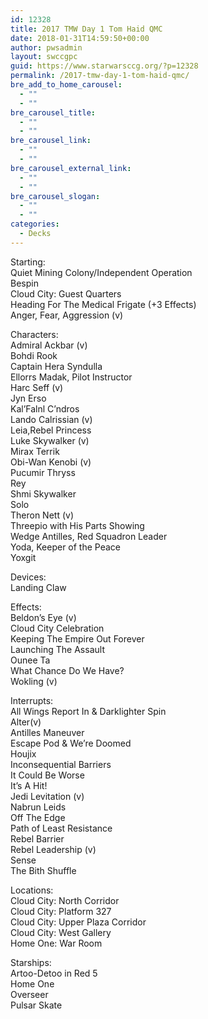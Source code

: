 ```yaml
---
id: 12328
title: 2017 TMW Day 1 Tom Haid QMC
date: 2018-01-31T14:59:50+00:00
author: pwsadmin
layout: swccgpc
guid: https://www.starwarsccg.org/?p=12328
permalink: /2017-tmw-day-1-tom-haid-qmc/
bre_add_to_home_carousel:
  - ""
  - ""
bre_carousel_title:
  - ""
  - ""
bre_carousel_link:
  - ""
  - ""
bre_carousel_external_link:
  - ""
  - ""
bre_carousel_slogan:
  - ""
  - ""
categories:
  - Decks
---
```

Starting:  
Quiet Mining Colony/Independent Operation  
Bespin  
Cloud City: Guest Quarters  
Heading For The Medical Frigate (+3 Effects)  
Anger, Fear, Aggression (v)

Characters:  
Admiral Ackbar (v)  
Bohdi Rook  
Captain Hera Syndulla  
Ellorrs Madak, Pilot Instructor  
Harc Seff (v)  
Jyn Erso  
Kal’Falnl C’ndros  
Lando Calrissian (v)  
Leia,Rebel Princess  
Luke Skywalker (v)  
Mirax Terrik  
Obi-Wan Kenobi (v)  
Pucumir Thryss  
Rey  
Shmi Skywalker  
Solo  
Theron Nett (v)  
Threepio with His Parts Showing  
Wedge Antilles, Red Squadron Leader  
Yoda, Keeper of the Peace  
Yoxgit

Devices:  
Landing Claw

Effects:  
Beldon’s Eye (v)  
Cloud City Celebration  
Keeping The Empire Out Forever  
Launching The Assault  
Ounee Ta  
What Chance Do We Have?  
Wokling (v)

Interrupts:  
All Wings Report In & Darklighter Spin  
Alter(v)  
Antilles Maneuver  
Escape Pod & We’re Doomed  
Houjix  
Inconsequential Barriers  
It Could Be Worse  
It’s A Hit!  
Jedi Levitation (v)  
Nabrun Leids  
Off The Edge  
Path of Least Resistance  
Rebel Barrier  
Rebel Leadership (v)  
Sense  
The Bith Shuffle

Locations:  
Cloud City: North Corridor  
Cloud City: Platform 327  
Cloud City: Upper Plaza Corridor  
Cloud City: West Gallery  
Home One: War Room

Starships:  
Artoo-Detoo in Red 5  
Home One  
Overseer  
Pulsar Skate